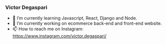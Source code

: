 ### Victor Degaspari 


- 🌱 I’m currently learning Javascript, React, Django and Node.
- 🔭 I’m currently working on ecommerce back-end and front-end website.
- 📫 How to reach me on Instagram: https://www.instagram.com/victor.degaspari/


<!--
**VictorDegaspari/VictorDegaspari** is a ✨ _special_ ✨ repository because its `README.md` (this file) appears on your GitHub profile.

Here are some ideas to get you started:

- 🔭 I’m currently working on ...
- 🌱 I’m currently learning ...
- 👯 I’m looking to collaborate on ...
- 🤔 I’m looking for help with ...
- 💬 Ask me about ...
- 📫 How to reach me: ...
- 😄 Pronouns: ...
- ⚡ Fun fact: ...
-->
